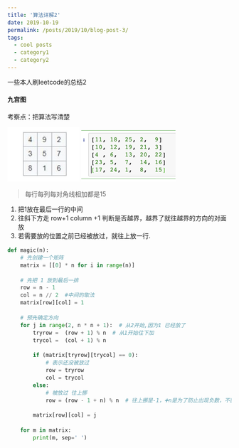 ```yaml
---
title: '算法详解2'
date: 2019-10-19
permalink: /posts/2019/10/blog-post-3/
tags:
  - cool posts
  - category1
  - category2
---
```


一些本人刷leetcode的总结2

#### 九宫图

考察点：把算法写清楚

<img src="../images/image-20191019163157320.png" alt="image-20191019163157320" style="zoom:50%;" />

<img src="../images/image-20191019164140284.png" alt="image-20191019164140284" style="zoom:50%;" />

> 每行每列每对角线相加都是15

1. 把1放在最后一行的中间
2. 往斜下方走 row+1 column +1 判断是否越界，越界了就往越界的方向的对面放
3. 若需要放的位置之前已经被放过，就往上放一行.

```python
def magic(n):
    # 先创建一个矩阵
    matrix = [[0] * n for i in range(n)]

    # 先把 1 放到最后一排
    row = n - 1
    col = n // 2  #中间的取法
    matrix[row][col] = 1

    # 预先确定方向
    for j in range(2, n * n + 1):  # 从2开始,因为1 已经放了
        tryrow =  (row + 1) % n  # 从1开始往下加
        trycol =  (col + 1) % n 
        
        if (matrix[tryrow][trycol] == 0):
            # 表示还没被放过
            row = tryrow
            col = trycol
        else:
            # 被放过 往上挪
            row = (row - 1 + n) % n  # 往上挪是-1，➕n是为了防止出现负数，不影响结果 这里的row-1是从1的位置开始重置（思考了好久）
            
        matrix[row][col] = j

    for m in matrix:
        print(m, sep=' ')
```

